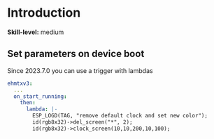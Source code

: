 # Introduction

**Skill-level:** medium

## Set parameters on device boot

Since 2023.7.0 you can use a trigger with lambdas

```yaml
ehmtxv3:
  ...
  on_start_running:
    then:
      lambda: |-
        ESP_LOGD(TAG, "remove default clock and set new color");
        id(rgb8x32)->del_screen("*", 2);
        id(rgb8x32)->clock_screen(10,10,200,10,100);
```
